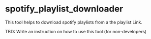 # spotify_playlist_downloader

This tool helps to download spotify playlists from a the playlist Link.

TBD: Write an instruction on how to use this tool (for non-developers)
